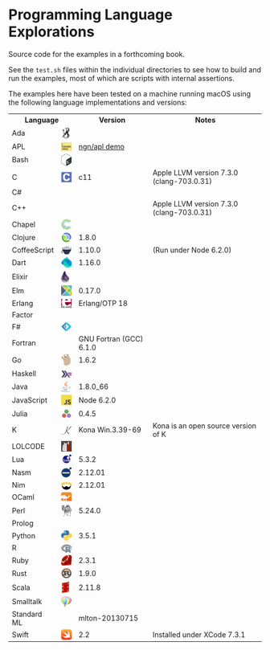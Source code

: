 # Programming Language Explorations

Source code for the examples in a forthcoming book.

See the `test.sh` files within the individual directories to see how to build and run the examples, most of which are scripts with internal assertions.

The examples here have been tested on a machine running macOS using the following language implementations and versions:

<table>
<tr><th colspan="2">Language<th>Version<th>Notes
<tr><td>Ada
    <td><img align="center" valign="middle" src="resources/ada-logo-24.png">
    <td>
    <td>
<tr><td>APL
    <td><img align="center" valign="middle" src="resources/apl-logo-24.png">
    <td><a href="http://ngn.github.io/apl/web/index.html">ngn/apl demo</a>
    <td>
<tr><td>Bash
    <td><img align="center" valign="middle" src="resources/bash-logo-24.png">
    <td>
    <td>
<tr><td>C
    <td><img align="center" valign="middle" src="resources/c-logo-24.png">
    <td>c11
    <td>Apple LLVM version 7.3.0 (clang-703.0.31)
<tr><td>C#
    <td>
    <td>
    <td>
<tr><td>C++
    <td>
    <td>
    <td>Apple LLVM version 7.3.0 (clang-703.0.31)
<tr><td>Chapel
    <td><img align="center" valign="middle" src="resources/chapel-logo-24.png">
    <td>
    <td>
<tr><td>Clojure
    <td><img align="center" valign="middle" src="resources/clojure-logo-24.png">
    <td>1.8.0
    <td>
<tr><td>CoffeeScript
    <td><img align="center" valign="middle" src="resources/coffeescript-logo-24.png">
    <td>1.10.0
    <td>(Run under Node 6.2.0)
<tr><td>Dart
    <td><img align="center" valign="middle" src="resources/dart-logo-24.png">
    <td>1.16.0
    <td>
<tr><td>Elixir
    <td><img align="center" valign="middle" src="resources/elixir-logo-24.png">
    <td>
    <td>
<tr><td>Elm
    <td><img align="center" valign="middle" src="resources/elm-logo-24.png">
    <td>0.17.0
    <td>
<tr><td>Erlang
    <td><img align="center" valign="middle" src="resources/erlang-logo-24.png">
    <td>Erlang/OTP 18
    <td>
<tr><td>Factor
    <td>
    <td>
    <td>
<tr><td>F#
    <td><img align="center" valign="middle" src="resources/fsharp-logo-24.png">
    <td>
    <td>
<tr><td>Fortran
    <td>
    <td>GNU Fortran (GCC) 6.1.0
    <td>
<tr><td>Go
    <td><img align="center" valign="middle" src="resources/go-logo-24.png">
    <td>1.6.2
    <td>
<tr><td>Haskell
    <td><img align="center" valign="middle" src="resources/haskell-logo-24.png">
    <td>
    <td>
<tr><td>Java
    <td><img align="center" valign="middle" src="resources/java-logo-24.png">
    <td>1.8.0_66
    <td>
<tr><td>JavaScript
    <td><img align="center" valign="middle" src="resources/javascript-logo-24.png">
    <td>Node 6.2.0
    <td>
<tr><td>Julia
    <td><img align="center" valign="middle" src="resources/julia-logo-24.png">
    <td>0.4.5
    <td>
<tr><td>K
    <td><img align="center" valign="middle" src="resources/k-logo-24.png">
    <td>Kona Win.3.39-69
    <td>Kona is an open source version of K
<tr><td>LOLCODE
    <td><img align="center" valign="middle" src="resources/lolcode-logo-24.png">
    <td>
    <td>
<tr><td>Lua
    <td><img align="center" valign="middle" src="resources/lua-logo-24.png">
    <td>5.3.2
    <td>
<tr><td>Nasm
    <td><img align="center" valign="middle" src="resources/nasm-logo-24.png">
    <td>2.12.01
    <td>
<tr><td>Nim
    <td><img align="center" valign="middle" src="resources/nim-logo-24.png">
    <td>2.12.01
    <td>
<tr><td>OCaml
    <td><img align="center" valign="middle" src="resources/ocaml-logo-24.png">
    <td>
    <td>
<tr><td>Perl
    <td><img align="center" valign="middle" src="resources/perl-logo-24.png">
    <td>5.24.0
    <td>
<tr><td>Prolog
    <td>
    <td>
    <td>
<tr><td>Python
    <td><img align="center" valign="middle" src="resources/python-logo-24.png">
    <td>3.5.1
    <td>
<tr><td>R
    <td><img align="center" valign="middle" src="resources/r-logo-24.png">
    <td>
    <td>
<tr><td>Ruby
    <td><img align="center" valign="middle" src="resources/ruby-logo-24.png">
    <td>2.3.1
    <td>
<tr><td>Rust
    <td><img align="center" valign="middle" src="resources/rust-logo-24.png">
    <td>1.9.0
    <td>
<tr><td>Scala
    <td><img align="center" valign="middle" src="resources/scala-logo-24.png">
    <td>2.11.8
    <td>
<tr><td>Smalltalk
    <td><img align="center" valign="middle" src="resources/smalltalk-logo-24.png">
    <td>
    <td>
<tr><td>Standard ML
    <td>
    <td>mlton-20130715
    <td>
<tr><td>Swift
    <td><img align="center" valign="middle" src="resources/swift-logo-24.png">
    <td>2.2
    <td>Installed under XCode 7.3.1
</table>
